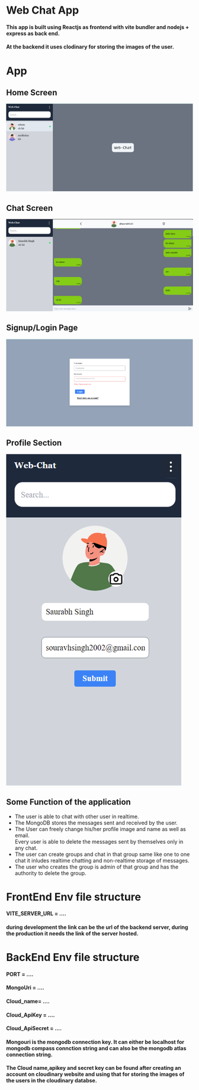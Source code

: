 # Web Chat App
#### This app is built using Reactjs as frontend with vite bundler and nodejs + express as back end.
#### At the backend it uses clodinary for storing the images of the user.
# App
## Home Screen
![Home Screen](image.png)
## Chat Screen
![Chat Screen](image-1.png)
## Signup/Login Page
![Login Screen](image-2.png)
## Profile Section
![Profile](image-4.png)
## Some Function of the application
<ul>
    <li>
        The user is able to chat with other user in realtime.
    </li>
    <li>
        The MongoDB stores the messages sent and received by the user.
    </li>
    <li>
        The User can freely change his/her profile image and name as well as email.
    </li>
        Every user is able to delete the messages sent by themselves only in any chat.
    <li>
        The user can create groups and chat in that group same like one to one chat it inludes realtime chatting and non-realtime storage of messages.
    </li>
    <li>
        The user who creates the group is admin of that group and has the authority to delete the group. 
    </li>
</ul>


# FrontEnd Env file structure
#### VITE_SERVER_URL = ....
#### during development the link can be the url of the backend server, during the production it needs the link of the server hosted.
# BackEnd Env file structure
#### PORT = ....
#### MongoUri = ....
#### Cloud_name= ....
#### Cloud_ApiKey = ....
#### Cloud_ApiSecret = ....
#### Mongouri is the mongodb connection key. It can either be localhost for mongodb compass connction string and can also be the mongodb atlas connection string.
#### The Cloud name,apikey and secret key can be found after creating an account on cloudinary website and using that for storing the images of the users in the cloudinary databse.
